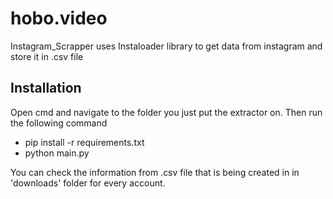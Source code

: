 # hobo.video
Instagram_Scrapper uses Instaloader library to get data from instagram and store it in .csv file 

## Installation
Open cmd and navigate to the folder you just put the extractor on. Then run the following command
* pip install -r requirements.txt
* python main.py

You can check the information from .csv file that is being created in in 'downloads' folder for every account.
